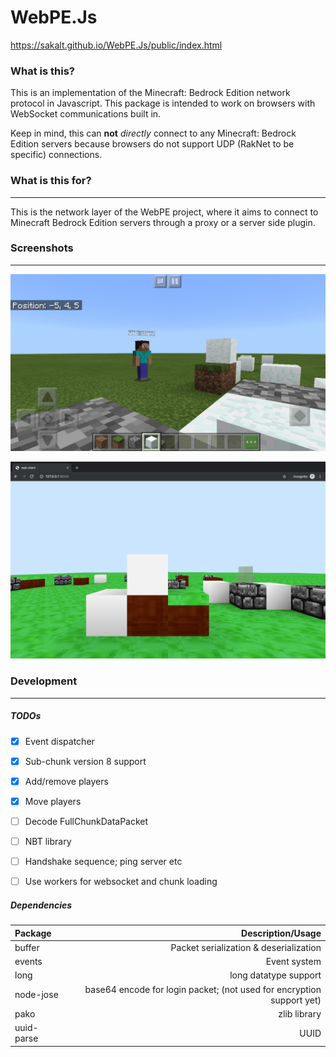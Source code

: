 # WebPE.Js
https://sakalt.github.io/WebPE.Js/public/index.html
### What is this?
This is an implementation of the Minecraft: Bedrock Edition network protocol in Javascript.
This package is intended to work on browsers with WebSocket communications built in.

Keep in mind, this can __not__ *directly* connect to any Minecraft: Bedrock Edition servers because browsers do not
support UDP (RakNet to be specific) connections.


### What is this for?
-----
This is the network layer of the WebPE project, where it aims to connect to Minecraft Bedrock Edition servers
through a proxy or a server side plugin.


### Screenshots
-----

![ss1](images/screenshot-1.png?raw=true "Minecraft side")

![ss2](images/screenshot-2.png?raw=true "WebPE side")


### Development
-----

##### TODOs

- [X] Event dispatcher
- [X] Sub-chunk version 8 support
- [X] Add/remove players
- [X] Move players
- [ ] Decode FullChunkDataPacket
- [ ] NBT library
- [ ] Handshake sequence; ping server etc
- [ ] Use workers for websocket and chunk loading


##### Dependencies

| Package | Description/Usage |
|:--------|------:|
| buffer | Packet serialization & deserialization |
| events | Event system |
| long | long datatype support |
| node-jose | base64 encode for login packet; (not used for encryption support yet) |
| pako | zlib library |
| uuid-parse | UUID |
